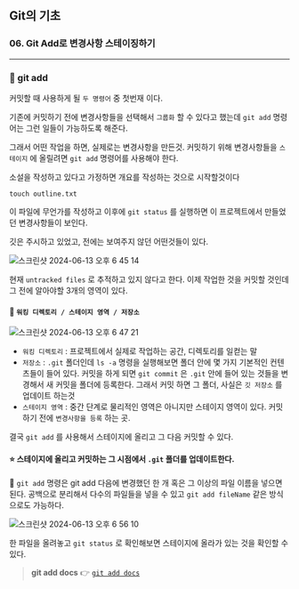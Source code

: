 ## Git의 기초

### 06. Git Add로 변경사항 스테이징하기

---

### 📌 git add

커밋할 때 사용하게 될 `두 명령어` 중 첫번재 이다.

기존에 커밋하기 전에 변경사항들을 선택해서 `그룹화` 할 수 있다고 했는데 `git add` 명령어는 그런 일들이 가능하도록 해준다.

그래서 어떤 작업을 하면, 실제로는 변경사항을 만든것.
커밋하기 위해 변경사항들을 `스테이지` 에 올릴려면 `git add` 명령어를 사용해야 한다.

소설을 작성하고 있다고 가정하면 개요를 작성하는 것으로 시작할것이다

```
touch outline.txt
```

이 파일에 무언가를 작성하고 이후에 `git status` 를 실행하면 이 프로젝트에서 만들었던 변경사항들이 보인다.

깃은 주시하고 있었고, 전에는 보여주지 않던 어떤것들이 있다.

![스크린샷 2024-06-13 오후 6 45 14](https://github.com/chromeheartz/TIL/assets/95161113/4c84ff4a-617f-49c5-8f48-366a977242fa)

현재 `untracked files` 로 추적하고 있지 않다고 한다. 이제 작업한 것을 커밋할 것인데 그 전에 알아야할 3개의 영역이 있다.

#### 📍 `워킹 디렉토리 / 스테이지 영역 / 저장소`

![스크린샷 2024-06-13 오후 6 47 21](https://github.com/chromeheartz/TIL/assets/95161113/5b23b67a-4b8b-4f26-ac6d-e492a6e39377)

- `워킹 디렉토리` : 프로젝트에서 실제로 작업하는 공간, 디렉토리를 일컫는 말
- `저장소` : `.git` 폴더인데 `ls -a` 명령을 실행해보면 폴더 안에 몇 가지 기본적인 컨텐츠들이 들어 있다. 커밋을 하게 되면 `git commit` 은 `.git` 안에 들어 있는 것들을 변경해서 새 커밋을 폴더에 등록한다. 그래서 커밋 하면 그 폴더, 사실은 `깃 저장소` 를 업데이트 하는것
- `스테이지 영역` : 중간 단계로 물리적인 영역은 아니지만 스테이지 영역이 있다. 커밋하기 전에 `변경사항을 등록` 하는 곳.

결국 `git add` 를 사용해서 스테이지에 올리고 그 다음 커밋할 수 있다.

#### ⭐️ 스테이지에 올리고 커밋하는 그 시점에서 `.git` 폴더를 업데이트한다.

📍 `git add` 명령은 git add 다음에 변경했던 한 개 혹은 그 이상의 파일 이름을 넣으면 된다.
공백으로 분리해서 다수의 파일들을 넣을 수 있고 `git add fileName` 같은 방식으로도 가능하다.

![스크린샷 2024-06-13 오후 6 56 10](https://github.com/chromeheartz/TIL/assets/95161113/be722435-8cbd-46f3-8329-e52c47ca40dd)

한 파일을 올려놓고 `git status` 로 확인해보면 스테이지에 올라가 있는 것을 확인할 수 있다.

> **git add docs** 👉 [`git add docs`]

[`git add docs`]: https://git-scm.com/docs/git-add

